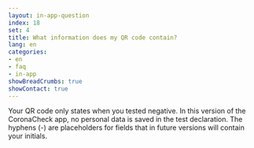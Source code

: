 ```yaml
---
layout: in-app-question
index: 18
set: 4
title: What information does my QR code contain?
lang: en
categories:
- en
- faq
- in-app
showBreadCrumbs: true
showContact: true
---
```

Your QR code only states when you tested negative. In this version of the CoronaCheck app, no personal data is saved in the test declaration. The hyphens (-) are placeholders for fields that in future versions will contain your initials. 
